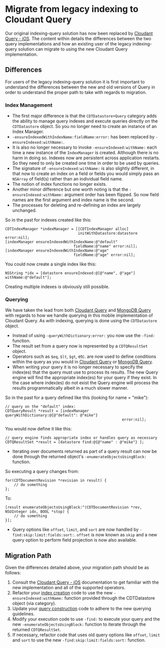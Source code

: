 # Migrate from legacy indexing to Cloudant Query

Our original indexing-query solution has now been replaced by [Cloudant Query - iOS][1].  The content within details the differences between the two query implementations and how an existing user of the legacy indexing-query solution can migrate to using the new Cloudant Query implementation.

[1]: https://github.com/cloudant/CDTDatastore/blob/master/doc/query.md

## Differences

For users of the legacy indexing-query solution it is first important to understand the differences between the new and old versions of Query in order to understand the proper path to take with regards to migration.

### Index Management

- The first major difference is that the `CDTDatastore+Query` category adds the ability to manage query indexes and execute queries directly on the `CDTDatastore` object.  So you no longer need to create an instance of an Index Manager.
- `-ensureIndexedWithIndexName:fieldName:error:` has been replaced by `-ensureIndexed:withName:`.
- It is also no longer necessary to invoke `-ensureIndexed:withName:` each time a new instance of the `IndexManager` is created.  Although there is no harm in doing so.  Indexes now are persistent across application restarts.  So they need to only be created one time in order to be used by queries.
- The signature of `-ensureIndexed:withName:` is also slightly different, in that now to create an index on a field or fields you would simply pass an `NSArray` of field(s) rather than an individual field name.
- The notion of index functions no longer exists.
- Another minor difference but one worth noting is that the `-ensureIndexed:withName:` argument order has been flipped.  So now field names are the first argument and index name is the second.
- The processes for deleting and re-defining an index are largely unchanged.

So in the past for indexes created like this:

```objc
CDTIndexManager *indexManager = [[CDTIndexManager alloc]
                                 initWithDatastore:datastore error:nil];
[indexManager ensureIndexedWithIndexName:@"default"
                               fieldName:@"name" error:nil];
[indexManager ensureIndexedWithIndexName:@"age"
                               fieldName:@"age" error:nil];
```

You could now create a single index like this:

```objc
NSString *idx = [datastore ensureIndexed:@[@"name", @"age"] withName:@"default"];
```

Creating multiple indexes is obviously still possible.

### Querying

We have taken the lead from both [Cloudant Query][2] and [MongoDB Query][3] with regards to how we handle querying in this mobile implementation of Cloudant Query.  As with indexing, querying is done using the `CDTDatastore` object.

- Instead of using `-queryWithDictionary:error:` you now use the `-find:` function.
- The result set from a query now is represented by a `CDTQResultSet` object.
- Operators such as `$eq`, `$lt`, `$gt`, etc. are now used to define conditions within the query as you would in [Cloudant Query][2] or [MongoDB Query][3].
- When writing your query it is no longer necessary to specify the index(es) that the query must use to process its results.  The new Query engine will find the appropriate index(es) for your query if they exist.  In the case where index(es) do not exist the Query engine will process the results programmatically albeit in a much slower manner.

So in the past for a query defined like this (looking for name = "mike"):

```objc
// query on the "default" index:
CDTQueryResult *result = [indexManager queryWithDictionary:@{@"default": @"mike"}
                                                     error:nil];
```

You would now define it like this:

```objc
// query engine finds appropriate index or handles query as necessary
CDTQResultSet *result = [datastore find:@{@"name" : @"mike"} ];
```


- Iterating over documents returned as part of a query result can now be done through the returned object's `-enumerateObjectsUsingBlock:` function.

So executing a query changes from:

```objc
for(CDTDocumentRevision *revision in result) {
    // do something
};
```

To:

```objc
[result enumerateObjectsUsingBlock:^(CDTDocumentRevision *rev, NSUInteger idx, BOOL *stop) {
    // do something
}];
```

- Query options like `offset`, `limit`, and `sort` are now handled by `-find:skip:limit:fields:sort:`.  `offset` is now known as `skip` and a new query option to perform field projection is now also available.

[2]: https://docs.cloudant.com/api.html#cloudant-query
[3]: http://docs.mongodb.org/manual/tutorial/query-documents/

## Migration Path

Given the differences detailed above, your migration path should be as follows:

1. Consult the [Cloudant Query - iOS][1] documentation to get familiar with the new implementation and all of the supported operators.
2. Refactor your [index creation][4] code to use the new `-ensureIndexed:withName:` function provided through the CDTDatastore object (via category).
4. Update your [query construction][5] code to adhere to the new querying guidelines.
5. Modify your execution code to use `-find:` to execute your query and the new `-enumerateObjectsUsingBlock:` function to iterate through the returned `CDTQResultSet`.
6. If necessary, refactor code that uses old query options like `offset`, `limit` and `sort` to use the new `-find:skip:limit:fields:sort:` function.

[4]: https://github.com/cloudant/CDTDatastore/blob/master/doc/query.md#creating-indexes
[5]: https://github.com/cloudant/CDTDatastore/blob/master/doc/query.md#querying-syntax

